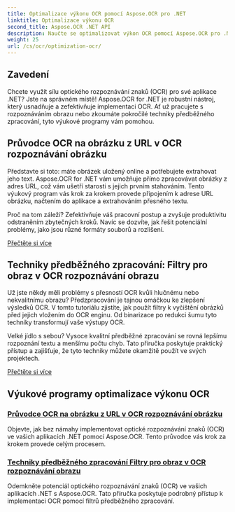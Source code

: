 ```yaml
---
title: Optimalizace výkonu OCR pomocí Aspose.OCR pro .NET
linktitle: Optimalizace výkonu OCR
second_title: Aspose.OCR .NET API
description: Naučte se optimalizovat výkon OCR pomocí Aspose.OCR pro .NET. Naše podrobné návody pokrývají rozpoznávání obrazu, filtry předběžného zpracování a praktické kroky implementace.
weight: 25
url: /cs/ocr/optimization-ocr/
---
```

## Zavedení

Chcete využít sílu optického rozpoznávání znaků (OCR) pro své aplikace .NET? Jste na správném místě! Aspose.OCR for .NET je robustní nástroj, který usnadňuje a zefektivňuje implementaci OCR. Ať už pracujete s rozpoznáváním obrazu nebo zkoumáte pokročilé techniky předběžného zpracování, tyto výukové programy vám pomohou.

## Průvodce OCR na obrázku z URL v OCR rozpoznávání obrázku

Představte si toto: máte obrázek uložený online a potřebujete extrahovat jeho text. Aspose.OCR for .NET vám umožňuje přímo zpracovávat obrázky z adres URL, což vám ušetří starosti s jejich prvním stahováním. Tento výukový program vás krok za krokem provede připojením k adrese URL obrázku, načtením do aplikace a extrahováním přesného textu.

Proč na tom záleží? Zefektivňuje váš pracovní postup a zvyšuje produktivitu odstraněním zbytečných kroků. Navíc se dozvíte, jak řešit potenciální problémy, jako jsou různé formáty souborů a rozlišení.

[Přečtěte si více](./guide-to-ocr-on-image-from-url/)

## Techniky předběžného zpracování: Filtry pro obraz v OCR rozpoznávání obrazu

Už jste někdy měli problémy s přesností OCR kvůli hlučnému nebo nekvalitnímu obrazu? Předzpracování je tajnou omáčkou ke zlepšení výsledků OCR. V tomto tutoriálu zjistíte, jak použít filtry k vyčištění obrázků před jejich vložením do OCR enginu. Od binarizace po redukci šumu tyto techniky transformují vaše výstupy OCR.

Velké jídlo s sebou? Vysoce kvalitní předběžné zpracování se rovná lepšímu rozpoznání textu a menšímu počtu chyb. Tato příručka poskytuje praktický přístup a zajišťuje, že tyto techniky můžete okamžitě použít ve svých projektech.

[Přečtěte si více](./preprocessing-techniques-filters-for-image/)

## Výukové programy optimalizace výkonu OCR
### [Průvodce OCR na obrázku z URL v OCR rozpoznávání obrázku](./guide-to-ocr-on-image-from-url/)
Objevte, jak bez námahy implementovat optické rozpoznávání znaků (OCR) ve vašich aplikacích .NET pomocí Aspose.OCR. Tento průvodce vás krok za krokem provede celým procesem.
### [Techniky předběžného zpracování Filtry pro obraz v OCR rozpoznávání obrazu](./preprocessing-techniques-filters-for-image/)
Odemkněte potenciál optického rozpoznávání znaků (OCR) ve vašich aplikacích .NET s Aspose.OCR. Tato příručka poskytuje podrobný přístup k implementaci OCR pomocí filtrů předběžného zpracování.